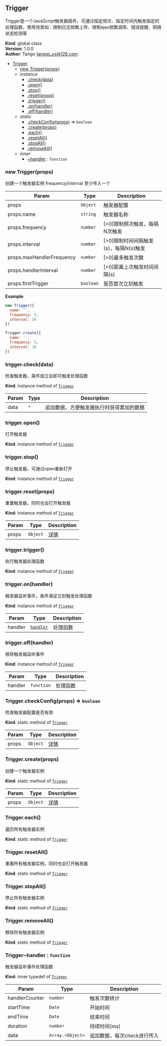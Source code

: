 <a name="Trigger"></a>

## Trigger
Trigger是一个JavaScript触发器插件，可通过指定频次、指定时间内触发指定的处理函数，使用场景如：限制日志频繁上传、限制ajax频繁调用、错误提醒、网络状态检测等

**Kind**: global class  
**Version**: 1.0.0  
**Author**: Tango <tanwei_yx@126.com>  

* [Trigger](#Trigger)
    * [new Trigger(props)](#new_Trigger_new)
    * _instance_
        * [.check(data)](#Trigger+check)
        * [.open()](#Trigger+open)
        * [.stop()](#Trigger+stop)
        * [.reset(props)](#Trigger+reset)
        * [.trigger()](#Trigger+trigger)
        * [.on(handler)](#Trigger+on)
        * [.off(handler)](#Trigger+off)
    * _static_
        * [.checkConfig(props)](#Trigger.checkConfig) ⇒ <code>boolean</code>
        * [.create(props)](#Trigger.create)
        * [.each()](#Trigger.each)
        * [.resetAll()](#Trigger.resetAll)
        * [.stopAll()](#Trigger.stopAll)
        * [.removeAll()](#Trigger.removeAll)
    * _inner_
        * [~handler](#Trigger..handler) : <code>function</code>

<a name="new_Trigger_new"></a>

### new Trigger(props)
创建一个触发器实例
frequency/interval 至少传入一个


| Param | Type | Description |
| --- | --- | --- |
| props | <code>Object</code> | 触发器配置 |
| props.name | <code>string</code> | 触发器名称 |
| props.frequency | <code>number</code> | [>0]限制频次触发，每隔N次触发 |
| props.interval | <code>number</code> | [>0]限制时间间隔触发(s)，每隔N(s)触发 |
| props.maxHandlerFrequency | <code>number</code> | [>0]最多触发次数 |
| props.handlerInterval | <code>number</code> | [>0]距离上次触发时间间隔(s) |
| props.firstTrigger | <code>boolean</code> | 是否首次立刻触发 |

**Example**  
```js
new Trigger({
  name: '',
  frequency: 5,
  interval: 30
})

Trigger.create({
  name: '',
  frequency: 5,
  interval: 30
})
```
<a name="Trigger+check"></a>

### trigger.check(data)
检查触发器，条件成立会即可触发处理函数

**Kind**: instance method of [<code>Trigger</code>](#Trigger)  

| Param | Type | Description |
| --- | --- | --- |
| data | <code>\*</code> | 追加数据，方便触发器执行时获得累加的数据 |

<a name="Trigger+open"></a>

### trigger.open()
打开触发器

**Kind**: instance method of [<code>Trigger</code>](#Trigger)  
<a name="Trigger+stop"></a>

### trigger.stop()
停止触发器，可通过open重新打开

**Kind**: instance method of [<code>Trigger</code>](#Trigger)  
<a name="Trigger+reset"></a>

### trigger.reset(props)
重置触发器，同时也会打开触发器

**Kind**: instance method of [<code>Trigger</code>](#Trigger)  

| Param | Type | Description |
| --- | --- | --- |
| props | <code>Object</code> | [详情](#new_Trigger_new) |

<a name="Trigger+trigger"></a>

### trigger.trigger()
执行触发器处理函数

**Kind**: instance method of [<code>Trigger</code>](#Trigger)  
<a name="Trigger+on"></a>

### trigger.on(handler)
触发器监听事件，条件满足立刻触发处理函数

**Kind**: instance method of [<code>Trigger</code>](#Trigger)  

| Param | Type | Description |
| --- | --- | --- |
| handler | [<code>handler</code>](#Trigger..handler) | 处理函数 |

<a name="Trigger+off"></a>

### trigger.off(handler)
移除触发器监听事件

**Kind**: instance method of [<code>Trigger</code>](#Trigger)  

| Param | Type | Description |
| --- | --- | --- |
| handler | <code>function</code> | 处理函数 |

<a name="Trigger.checkConfig"></a>

### Trigger.checkConfig(props) ⇒ <code>boolean</code>
检查触发器配置是否有效

**Kind**: static method of [<code>Trigger</code>](#Trigger)  

| Param | Type | Description |
| --- | --- | --- |
| props | <code>Object</code> | [详情](#new_Trigger_new) |

<a name="Trigger.create"></a>

### Trigger.create(props)
创建一个触发器实例

**Kind**: static method of [<code>Trigger</code>](#Trigger)  

| Param | Type | Description |
| --- | --- | --- |
| props | <code>Object</code> | [详情](#new_Trigger_new) |

<a name="Trigger.each"></a>

### Trigger.each()
遍历所有触发器实例

**Kind**: static method of [<code>Trigger</code>](#Trigger)  
<a name="Trigger.resetAll"></a>

### Trigger.resetAll()
重置所有触发器实例，同时也会打开触发器

**Kind**: static method of [<code>Trigger</code>](#Trigger)  
<a name="Trigger.stopAll"></a>

### Trigger.stopAll()
停止所有触发器实例

**Kind**: static method of [<code>Trigger</code>](#Trigger)  
<a name="Trigger.removeAll"></a>

### Trigger.removeAll()
移除所有触发器实例

**Kind**: static method of [<code>Trigger</code>](#Trigger)  
<a name="Trigger..handler"></a>

### Trigger~handler : <code>function</code>
触发器监听事件处理函数

**Kind**: inner typedef of [<code>Trigger</code>](#Trigger)  

| Param | Type | Description |
| --- | --- | --- |
| handlerCounter | <code>number</code> | 触发次数统计 |
| startTime | <code>Date</code> | 开始时间 |
| endTime | <code>Date</code> | 结束时间 |
| duration | <code>number</code> | 持续时间(ms) |
| data | <code>Array.&lt;Object&gt;</code> | 追加数据，每次check进行传入 |

